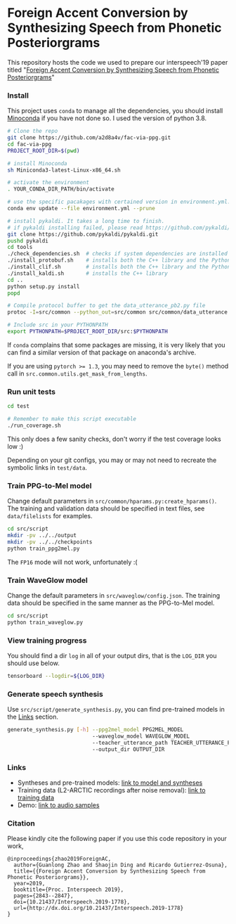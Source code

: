 # Foreign Accent Conversion by Synthesizing Speech from Phonetic Posteriorgrams

This repository hosts the code we used to
prepare our interspeech'19 paper titled "[Foreign Accent Conversion by Synthesizing Speech from Phonetic Posteriorgrams](https://www.isca-speech.org/archive/Interspeech_2019/pdfs/1778.pdf)"

### Install

This project uses `conda` to manage all the dependencies, you should install [Minoconda](https://docs.conda.io/en/latest/miniconda.html) if you have not done so. I used the version of python 3.8.

```bash
# Clone the repo
git clone https://github.com/a2d8a4v/fac-via-ppg.git
cd fac-via-ppg
PROJECT_ROOT_DIR=$(pwd)

# install Minoconda
sh Miniconda3-latest-Linux-x86_64.sh

# activate the environment
. YOUR_CONDA_DIR_PATH/bin/activate

# use the specific pacakages with certained version in environment.yml. It takes some time to finish.
conda env update --file environment.yml --prune

# install pykaldi. It takes a long time to finish.
# if pykaldi installing failed, please read https://github.com/pykaldi/pykaldi#installation
git clone https://github.com/pykaldi/pykaldi.git
pushd pykaldi
cd tools
./check_dependencies.sh  # checks if system dependencies are installed
./install_protobuf.sh    # installs both the C++ library and the Python package
./install_clif.sh        # installs both the C++ library and the Python package
./install_kaldi.sh       # installs the C++ library
cd ..
python setup.py install
popd

# Compile protocol buffer to get the data_utterance_pb2.py file
protoc -I=src/common --python_out=src/common src/common/data_utterance.proto

# Include src in your PYTHONPATH
export PYTHONPATH=$PROJECT_ROOT_DIR/src:$PYTHONPATH
```

If `conda` complains that some packages are missing, it is very likely that you can find a similar version of that package on anaconda's archive.

If you are using `pytorch >= 1.3`, you may need to remove the `byte()` method call in `src.common.utils.get_mask_from_lengths`.

### Run unit tests

```bash
cd test

# Remember to make this script executable
./run_coverage.sh
```

This only does a few sanity checks, don't worry if the test coverage looks low :)

Depending on your git configs, you may or may not need to recreate the symbolic links in `test/data`.

### Train PPG-to-Mel model
Change default parameters in `src/common/hparams.py:create_hparams()`.
The training and validation data should be specified in text files, see `data/filelists` for examples.

```bash
cd src/script
mkdir -pv ../../output
mkdir -pv ../../checkpoints
python train_ppg2mel.py
```
The `FP16` mode will not work, unfortunately :(

### Train WaveGlow model
Change the default parameters in `src/waveglow/config.json`. The training data should be specified in the same manner as the PPG-to-Mel model.

```bash
cd src/script
python train_waveglow.py
```

### View training progress
You should find a dir `log` in all of your output dirs, that is the `LOG_DIR` you should use below.

```bash
tensorboard --logdir=${LOG_DIR}
```

### Generate speech synthesis
Use `src/script/generate_synthesis.py`, you can find pre-trained models in the [Links](#Links) section.

```bash
generate_synthesis.py [-h] --ppg2mel_model PPG2MEL_MODEL
                           --waveglow_model WAVEGLOW_MODEL
                           --teacher_utterance_path TEACHER_UTTERANCE_PATH
                           --output_dir OUTPUT_DIR
```

### Links

- Syntheses and pre-trained models: [link to model and syntheses](https://drive.google.com/file/d/1nye-CAGyz3diM5Q80s0iuBYgcIL_cqrs/view?usp=sharing)
- Training data (L2-ARCTIC recordings after noise removal): [link to training data](https://drive.google.com/file/d/1WnBHAfjEKdFTBDv5D6DxRnlcvfiODBgy/view?usp=sharing)
- Demo: [link to audio samples](https://guanlongzhao.github.io/demo/fac-via-ppg)

### Citation
Please kindly cite the following paper if you use this code repository in your work,

```
@inproceedings{zhao2019ForeignAC,
  author={Guanlong Zhao and Shaojin Ding and Ricardo Gutierrez-Osuna},
  title={{Foreign Accent Conversion by Synthesizing Speech from Phonetic Posteriorgrams}},
  year=2019,
  booktitle={Proc. Interspeech 2019},
  pages={2843--2847},
  doi={10.21437/Interspeech.2019-1778},
  url={http://dx.doi.org/10.21437/Interspeech.2019-1778}
}
```
